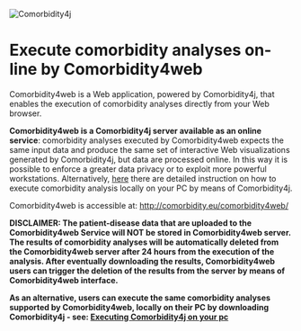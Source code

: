 ![Comorbidity4j](/img/logo.png)
<h1>Execute comorbidity analyses on-line by Comorbidity4web</h1>

Comorbidity4web is a Web application, powered by Comorbidity4j, that enables the execution of comorbidity analyses directly from your Web browser.  
  
  
**Comorbidity4web is a Comorbidity4j server available as an online service**: comorbidity analyses executed by Comorbidity4web expects the same input data and produce the same set of interactive Web visualizations generated by Comorbidity4j, but data are processed online. In this way it is possible to enforce a greater data privacy or to exploit more powerful workstations. Alternatively, [here](LocalExecution.md) there are detailed instruction on how to execute comorbidity analysis locally on your PC by means of Comorbidity4j.  
  
Comorbidity4web is accessible at: <a href="http://comorbidity.eu/comorbidity4web/" target="_blank">http://comorbidity.eu/comorbidity4web/</a>  
  
**DISCLAIMER: The patient-disease data that are uploaded to the Comorbidity4web Service will NOT be stored in Comorbidity4web server. The results of comorbidity analyses will be automatically deleted from the Comorbidity4web server after 24 hours from the execution of the analysis. After eventually downloading the results, Comorbidity4web users can trigger the deletion of the results from the server by means of Comorbidity4web interface.**  
  
  
  
**As an alternative, users can execute the same comorbidity analyses supported by Comorbidity4web, locally on their PC by downloading Comorbidity4j - see: [Executing Comorbidity4j on your pc](LocalExecution.md)**
  
  
  
  
  